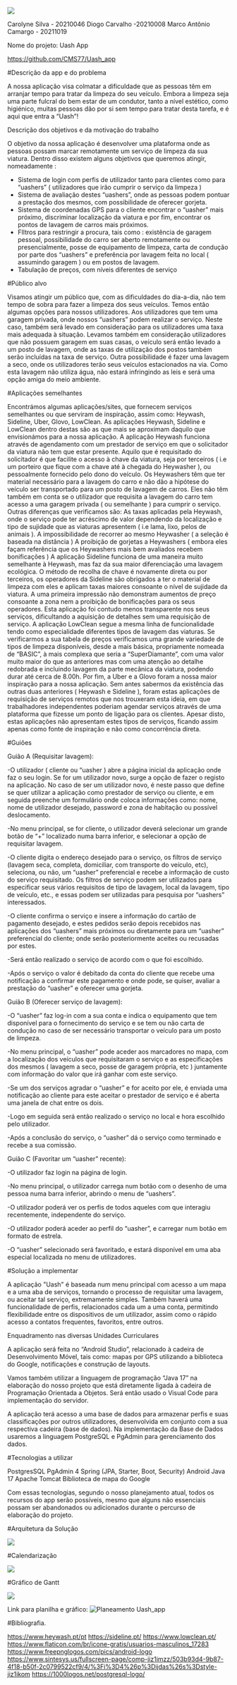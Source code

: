 

![](../resourses/cabecalho.png)











Carolyne Silva - 20210046
Diogo Carvalho -20210008
Marco Antônio Camargo - 20211019








Nome do projeto: Uash App








https://github.com/CMS77/Uash_app


#Descrição da app e do problema

A nossa aplicação visa colmatar a dificuldade que as pessoas têm em arranjar tempo para tratar da limpeza do seu veículo. Embora a limpeza seja uma parte fulcral do bem estar de um condutor, tanto a nível estético, como higiénico, muitas pessoas dão por si sem tempo para tratar desta tarefa, e é aqui que entra a “Uash”!

Descrição dos objetivos e da motivação do trabalho

 O objetivo da nossa aplicação é desenvolver uma plataforma onde as pessoas possam marcar remotamente um serviço de limpeza da sua viatura. Dentro disso existem alguns objetivos que queremos atingir, nomeadamente : 
 - Sistema de login com perfis de utilizador tanto para clientes como para “uashers” ( utilizadores que irão cumprir o serviço da limpeza )
 - Sistema de avaliação destes  “uashers”, onde as pessoas podem pontuar a prestação dos mesmos, com possibilidade de oferecer gorjeta.
 - Sistema de coordenadas GPS para o cliente encontrar o “uasher” mais próximo, discriminar localização da viatura e por fim, encontrar os pontos de lavagem de carros mais próximos.
- FIltros para restringir a procura, tais como : existência de garagem pessoal, possibilidade do carro ser aberto remotamente ou presencialmente, posse de equipamento de limpeza, carta de condução por parte dos “uashers” e preferência por lavagem feita no local ( assumindo garagem ) ou em postos de lavagem.
- Tabulação de preços, com níveis diferentes de serviço

#Público alvo

Visamos atingir um público que, com as dificuldades do dia-a-dia, não tem tempo de sobra para fazer a limpeza dos seus veículos. Temos então algumas opções para nossos utilizadores. 
Aos utilizadores que tem uma garagem privada, onde nossos “uashers” podem realizar o serviço. Neste caso, também será levado em consideração para os utilizadores uma taxa mais adequada à situação.
Levamos também em consideração utilizadores que não possuem garagem em suas casas, o veículo será então levado a um posto de lavagem, onde as taxas de utilização dos postos também serão incluídas na taxa de serviço. 
Outra possibilidade é fazer uma lavagem a seco, onde os utilizadores terão seus veículos estacionados na via. Como esta lavagem não utiliza água, não estará infringindo as leis e será uma opção amiga do meio ambiente.


#Aplicações semelhantes

Encontrámos algumas aplicações/sites, que fornecem serviços semelhantes ou que serviram de inspiração, assim como: Heywash, Sideline, Uber, Glovo, LowClean. As aplicações Heywash, Sideline e LowClean dentro destas são as que mais se aproximam daquilo que envisionámos para a nossa aplicação.
  A aplicação Heywash funciona através de agendamento com um prestador de serviço em que o solicitador da viatura não tem que estar presente. Aquilo que é requisitado do solicitador é que facilite o acesso à chave da viatura, seja por terceiros ( i.e um porteiro que fique com a chave até à chegada do Heywasher ), ou pessoalmente fornecido pelo dono do veículo. Os Heywashers têm que ter material necessário para a lavagem do carro e não dão a hipótese do veículo ser transportado para um posto de lavagem de carros. Eles não têm também em conta se o utilizador que requisita a lavagem do carro tem acesso a uma garagem privada ( ou semelhante ) para cumprir o serviço. Outras diferenças que verificamos são: 
As taxas aplicadas pela Heywash, onde o serviço pode ter acréscimo de valor dependendo da localização e tipo de sujidade que as viaturas apresentem ( i.e lama, lixo, pelos de animais ).
A impossibilidade de recorrer ao mesmo Heywasher ( a seleção é baseada na distância ) 
A proibição de gorjetas a Heywashers ( embora eles façam referência que os Heywashers mais bem avaliados recebem bonificações )
 A aplicação Sideline funciona de uma maneira muito semelhante à Heywash, mas faz da sua maior diferenciação uma lavagem ecológica. O método de recolha de chave é novamente direta ou por terceiros, os operadores da Sideline são obrigados a ter o material de limpeza com eles e aplicam taxas maiores consoante o nível de sujidade da viatura. A uma primeira impressão não demonstram aumentos de preço consoante a zona nem a proibição de bonificações para os seus operadores. Esta aplicação foi contudo menos transparente nos seus serviços, dificultando a aquisição de detalhes sem uma requisição de serviço.
 A aplicação LowClean segue a mesma linha de funcionalidade tendo como especialidade diferentes tipos de lavagem das viaturas. Se verificarmos a sua tabela de preços verificamos uma grande variedade de tipos de limpeza disponíveis, desde a mais básica, propriamente nomeada de “BASIC”, à mais complexa que seria a “SuperDiamante”, com uma valor muito maior do que as anteriores mas com uma atenção ao detalhe redobrada e incluindo lavagem da parte mecânica da viatura, podendo durar até cerca de 8.00h.
 Por fim, a Uber e a Glovo foram a nossa maior inspiração para a nossa aplicação. Sem antes sabermos da existência das outras duas anteriores ( Heywash e Sideline ), foram estas aplicações de requisição de serviços remotos que nos trouxeram esta ideia, em que trabalhadores independentes poderiam agendar serviços através de uma plataforma que fizesse um ponto de ligação para os clientes. Apesar disto, estas aplicações não apresentam estes tipos de serviços, ficando assim apenas como fonte de inspiração e não como concorrência direta.


#Guiões

  Guião A (Requisitar lavagem):


-O utilizador ( cliente ou “uasher ) abre a página inicial da aplicação onde faz o seu login. Se for um utilizador novo, surge a opção de fazer o registo na aplicação. No caso de ser um utilizador novo, é neste passo que define se quer utilizar a aplicação como prestador de serviço ou cliente, e em seguida preenche um formulário onde coloca informações como: nome, nome de utilizador desejado, password e zona de habitação ou possível deslocamento.

-No menu principal, se for cliente, o utilizador deverá selecionar um grande botão de “+” localizado numa barra inferior, e selecionar a opção de requisitar lavagem.

-O cliente digita o endereço desejado para o serviço, os filtros de serviço (lavagem seca, completa, domiciliar, com transporte do veículo, etc), seleciona, ou não, um “uasher” preferencial e recebe a informação de custo do serviço requisitado. Os filtros de serviço podem ser utilizados para especificar seus vários requisitos de tipo de lavagem, local da lavagem, tipo de veículo, etc., e essas podem ser utilizadas para pesquisa por “uashers” interessados.

-O cliente confirma o serviço e insere a informação do cartão de pagamento desejado, e estes pedidos serão depois recebidos nas aplicações dos “uashers” mais próximos ou diretamente para um “uasher” preferencial do cliente; onde serão posteriormente aceites ou recusadas por estes.

-Será então realizado o serviço de acordo com o que foi escolhido.

-Após o serviço o valor é debitado da conta do cliente que recebe uma notificação a confirmar este pagamento e onde pode, se quiser, avaliar a prestação do “uasher” e oferecer uma gorjeta.




Guião B (Oferecer serviço de lavagem):

-O “uasher” faz log-in com a sua conta e indica o equipamento que tem disponível para o fornecimento do serviço e se tem ou não carta de condução no caso de ser necessário transportar o veículo para um posto de limpeza.

-No menu principal, o “uasher” pode aceder aos marcadores no mapa, com a localização dos veículos que requisitaram o serviço e as especificações dos mesmos ( lavagem a seco, posse de garagem própria, etc ) juntamente com informação do valor que irá ganhar com este serviço.

-Se um dos serviços agradar o “uasher” e for aceito por ele, é enviada uma notificação ao cliente para este aceitar o prestador de serviço e é aberta uma janela de chat entre os dois.

-Logo em seguida será então realizado o serviço no local e hora escolhido pelo utilizador.

-Após a conclusão do serviço, o “uasher” dá o serviço como terminado e recebe a sua comissão.


Guião C (Favoritar um “uasher” recente):

-O utilizador faz login na página de login.

-No menu principal, o utilizador carrega num botão com o desenho de uma pessoa numa barra inferior, abrindo o menu de “uashers”.

-O utilizador poderá ver os perfis de todos aqueles com que interagiu recentemente, independente do serviço.

-O utilizador poderá aceder ao perfil do “uasher”, e carregar num botão em formato de estrela.

-O “uasher” selecionado será favoritado, e estará disponível em uma aba especial localizada no menu de utilizadores.

#Solução a implementar

A aplicação "Uash" é baseada num menu principal com acesso a um mapa e a uma aba de serviços, tornando o processo de requisitar uma lavagem, ou aceitar tal serviço, extremamente simples. Também haverá uma funcionalidade de perfis, relacionados cada um a uma conta, permitindo flexibilidade entre os dispositivos de um utilizador, assim como o rápido acesso a contatos frequentes, favoritos, entre outros.

Enquadramento nas diversas Unidades Curriculares

A aplicação será feita no “Android Studio”, relacionado à cadeira de Desenvolvimento Móvel, tais como: mapas por GPS utilizando a biblioteca do Google, notificações e construção de layouts. 

Vamos também utilizar a linguagem de programação “Java 17” na elaboração do nosso projeto que está diretamente ligada à cadeira de Programação Orientada a Objetos. Será então usado o Visual Code para implementação do servidor.

A aplicação terá acesso a uma base de dados para armazenar perfis e suas classificações por outros utilizadores, desenvolvida em conjunto com a sua respectiva cadeira (base de dados). Na implementação da Base de Dados usaremos a linguagem PostgreSQL e PgAdmin para gerenciamento dos dados. 

#Tecnologias a utilizar

PostgresSQL 
PgAdmin 4
Spring  (JPA, Starter, Boot, Security)
Android 
Java 17
Apache Tomcat
Biblioteca de mapa do Google

Com essas tecnologias, segundo o nosso planejamento atual, todos os recursos do app serão possíveis, mesmo que alguns não essenciais possam ser abandonados ou adicionados durante o percurso de elaboração do projeto.

#Arquitetura da Solução 

![](../resourses/arquiteturasolucao.png)


#Calendarização

![](../resourses/tabela.png)

#Gráfico de Gantt

![](../resourses/grafico.png)



Link para planilha e gráfico:   ![Planeamento Uash_app](https://docs.google.com/spreadsheets/d/1aBuNiJ8FxxYICI8C_mS5wFH96skpwiFpOAmsU30fZeg/edit?usp=sharing)


#Bibliografia.

https://www.heywash.pt/pt
https://sideline.pt/
https://www.lowclean.pt/
https://www.flaticon.com/br/icone-gratis/usuarios-masculinos_17283 
https://www.freepnglogos.com/pics/android-logo 
https://www.sintesys.us/fullscreen-page/comp-jiz1imzz/503b93d4-9b87-4f18-b50f-2c0799522cf9/4/%3Fi%3D4%26p%3Dijdas%26s%3Dstyle-jiz1ikom
https://1000logos.net/postgresql-logo/ 



